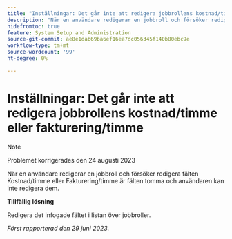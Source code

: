 ```yaml
---
title: "Inställningar: Det går inte att redigera jobbrollens kostnad/timme eller fakturering/timme"
description: "När en användare redigerar en jobbroll och försöker redigera fälten Kostnad/timme eller Fakturering/timme är fälten tomma och användaren kan inte redigera dem."
hidefromtoc: true
feature: System Setup and Administration
source-git-commit: ae8e1dab69ba6ef16ea7dc056345f140b80ebc9e
workflow-type: tm+mt
source-wordcount: '99'
ht-degree: 0%

---
```



# Inställningar: Det går inte att redigera jobbrollens kostnad/timme eller fakturering/timme



>[!NOTE]
>
>Problemet korrigerades den 24 augusti 2023

När en användare redigerar en jobbroll och försöker redigera fälten Kostnad/timme eller Fakturering/timme är fälten tomma och användaren kan inte redigera dem.

**Tillfällig lösning**

Redigera det infogade fältet i listan över jobbroller.

_Först rapporterad den 29 juni 2023._


